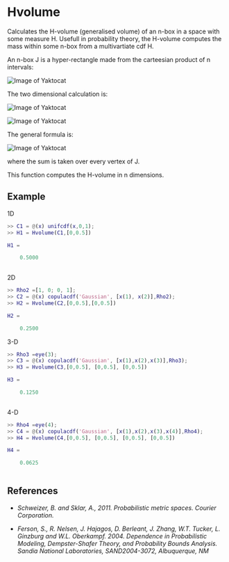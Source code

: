 # Hvolume

Calculates the H-volume (generalised volume) of an n-box in a space with some measure H. Usefull in probability theory, the H-volume computes the mass within some n-box from a multivartiate cdf H. 

An n-box J is a hyper-rectangle made from the carteesian product of n intervals:

![Image of Yaktocat](https://github.com/AnderGray/Hvolume/blob/master/images/Box.png)

The two dimensional calculation is:

![Image of Yaktocat](https://github.com/AnderGray/Hvolume/blob/master/images/2-volume.png)

![Image of Yaktocat](https://github.com/AnderGray/Hvolume/blob/master/images/Hvolumes.png)

The general formula is:

![Image of Yaktocat](https://github.com/AnderGray/Hvolume/blob/master/images/HvolumeFormula.png)

where the sum is taken over every vertex of J. 

This function computes the H-volume in n dimensions.


**Example**
---
1D
```MATLAB
>> C1 = @(x) unifcdf(x,0,1);
>> H1 = Hvolume(C1,[0,0.5])

H1 =

    0.5000
    
```
2D
```MATLAB
>> Rho2 =[1, 0; 0, 1];
>> C2 = @(x) copulacdf('Gaussian', [x(1), x(2)],Rho2);
>> H2 = Hvolume(C2,[0,0.5],[0,0.5])

H2 =

    0.2500

```
3-D
```MATLAB
>> Rho3 =eye(3);
>> C3 = @(x) copulacdf('Gaussian', [x(1),x(2),x(3)],Rho3);
>> H3 = Hvolume(C3,[0,0.5], [0,0.5], [0,0.5])

H3 =

    0.1250
    
```
4-D
```MATLAB
>> Rho4 =eye(4);
>> C4 = @(x) copulacdf('Gaussian', [x(1),x(2),x(3),x(4)],Rho4);
>> H4 = Hvolume(C4,[0,0.5], [0,0.5], [0,0.5], [0,0.5])

H4 =

    0.0625
    
```
References
---

* *Schweizer, B. and Sklar, A., 2011. Probabilistic metric spaces. Courier Corporation.*

* *Ferson, S., R. Nelsen, J. Hajagos, D. Berleant, J. Zhang, W.T. Tucker, L. Ginzburg and W.L. Oberkampf. 2004. Dependence in Probabilistic Modeling, Dempster-Shafer Theory, and Probability Bounds Analysis. Sandia National Laboratories, SAND2004-3072, Albuquerque, NM*
